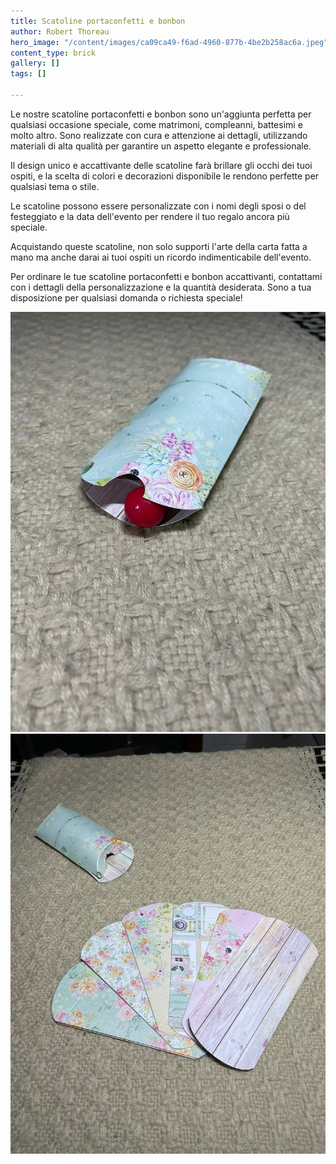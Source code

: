 ```yaml
---
title: Scatoline portaconfetti e bonbon
author: Robert Thoreau
hero_image: "/content/images/ca09ca49-f6ad-4960-877b-4be2b258ac6a.jpeg"
content_type: brick
gallery: []
tags: []

---
```

Le nostre scatoline portaconfetti e bonbon sono un'aggiunta perfetta per qualsiasi occasione speciale, come matrimoni, compleanni, battesimi e molto altro. Sono realizzate con cura e attenzione ai dettagli, utilizzando materiali di alta qualità per garantire un aspetto elegante e professionale.

Il design unico e accattivante delle scatoline farà brillare gli occhi dei tuoi ospiti, e la scelta di colori e decorazioni disponibile le rendono perfette per qualsiasi tema o stile.

Le scatoline possono essere personalizzate con i nomi degli sposi o del festeggiato e la data dell'evento per rendere il tuo regalo ancora più speciale.

Acquistando queste scatoline, non solo supporti l'arte della carta fatta a mano ma anche darai ai tuoi ospiti un ricordo indimenticabile dell'evento.

Per ordinare le tue scatoline portaconfetti e bonbon accattivanti, contattami con i dettagli della personalizzazione e la quantità desiderata. Sono a tua disposizione per qualsiasi domanda o richiesta speciale!

![](/content/images/confetti3.jpeg)
![](/content/images/confetti2.jpeg)